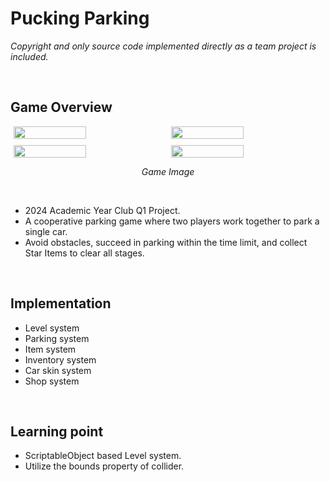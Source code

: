 # Pucking Parking
*Copyright and only source code implemented directly as a team project is included.*

<br>

## Game Overview

<div style="display: flex; flex-wrap: wrap; gap: 10px; justify-content: center; align-items: center;">
  <img src="https://github.com/user-attachments/assets/6896e163-6348-4d81-b7a0-779640438f26" width="48%">
  <img src="https://github.com/user-attachments/assets/d95b4379-9ae1-41da-baa6-83b5ee307a82" width="48%">
  <img src="https://github.com/user-attachments/assets/3783ebef-3167-4d45-8ccd-4e491980d5d9" width="48%">
  <img src="https://github.com/user-attachments/assets/6fd6e55a-6333-4b64-9593-f47e058e1c01" width="48%">
</div>

<p align="center"><em>Game Image</em></p>

<br>

- 2024 Academic Year Club Q1 Project.
- A cooperative parking game where two players work together to park a single car.  
- Avoid obstacles, succeed in parking within the time limit, and collect Star Items to clear all stages.

<br>

## Implementation

- Level system
- Parking system
- Item system
- Inventory system
- Car skin system
- Shop system

<br>

## Learning point
- ScriptableObject based Level system.
- Utilize the bounds property of collider.
